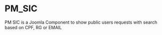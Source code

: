 # PM_SIC
PM SIC is a Joomla Component to show public users requests with search based on CPF, RG or EMAIL
